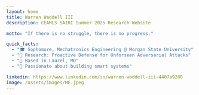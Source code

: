 ```yaml
---
layout: home
title: Warren Waddell III
description: CEAMLS SAIRI Summer 2025 Research Website

motto: "If there is no struggle, there is no progress."

quick_facts:
  - "🎓 Sophomore, Mechatronics Engineering @ Morgan State University"
  - "🔬 Research: Proactive Defense for Unforseen Adversarial Attacks"
  - "📍 Based in Laurel, MD"
  - "🚀 Passionate about building smart systems"

linkedin: https://www.linkedin.com/in/warren-waddell-iii-4407a9280
image: /assets/images/ME.jpeg
---
```


